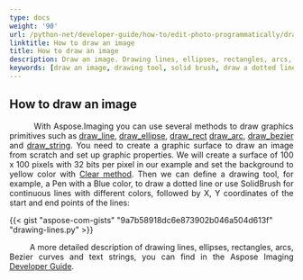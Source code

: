 ```yaml
---
type: docs
weight: '90'
url: /python-net/developer-guide/how-to/edit-photo-programmatically/draw-image
linktitle: How to draw an image
title: How to draw an image
description: Draw an image. Drawing lines, ellipses, rectangles, arcs, Bezier curves and strings.
keywords: [draw an image, drawing tool, solid brush, draw a dotted line]
---
```


## How to draw an image

<p align='justify'>
&nbsp;&nbsp;&nbsp;&nbsp;&nbsp;&nbsp;&nbsp;&nbsp;
With Aspose.Imaging you can use several methods to draw graphics primitives such as
<a href="https://reference.aspose.com/imaging/python-net/aspose.imaging/graphics/#draw_line_pen_x1_y1_x2_y2_104">draw_line</a>,
<a href="https://reference.aspose.com/imaging/python-net/aspose.imaging/graphics/#draw_ellipse_pen_rect_40">draw_ellipse</a>,
<a href="https://reference.aspose.com/imaging/python-net/aspose.imaging/graphics/#draw_rect_pen_x_y_width_height_124">draw_rect</a>
<a href="https://reference.aspose.com/imaging/python-net/aspose.imaging/graphics/#draw_arc_pen_x_y_width_height_start_angle_sweep_angle_5">draw_arc</a>,
<a href="https://reference.aspose.com/imaging/python-net/aspose.imaging/graphics/#draw_bezier_pen_pt1_pt2_pt3_pt4_11">draw_bezier</a> and
<a href="https://reference.aspose.com/imaging/python-net/aspose.imaging/graphics/#draw_string_s_font_brush_layout_rectangle_132">draw_string</a>.
You need to create a graphic surface to draw an image from scratch and set up graphic properties. We will create a surface of 100 x 100 pixels with 32 bits per pixel in our example and set the background to yellow color with <a href="https://reference.aspose.com/imaging/python-net/aspose.imaging/graphics/#clear_color_1">Clear method</a>. Then we can define a drawing tool, for example, a Pen with a Blue color, to draw a dotted line or use SolidBrush for continuous lines with different colors, followed by X, Y coordinates of the start and end points of the lines:
</p>

{{< gist "aspose-com-gists" "9a7b58918dc6e873902b046a504d613f" "drawing-lines.py" >}}

<p align='justify'>
&nbsp;&nbsp;&nbsp;&nbsp;&nbsp;&nbsp;&nbsp;&nbsp;
A more detailed description of drawing lines, ellipses, rectangles, arcs, Bezier curves and text strings, you can find in the Aspose Imaging <a href="https://docs.aspose.com/imaging/python-net/drawing-images/">Developer Guide</a>.
</p>
